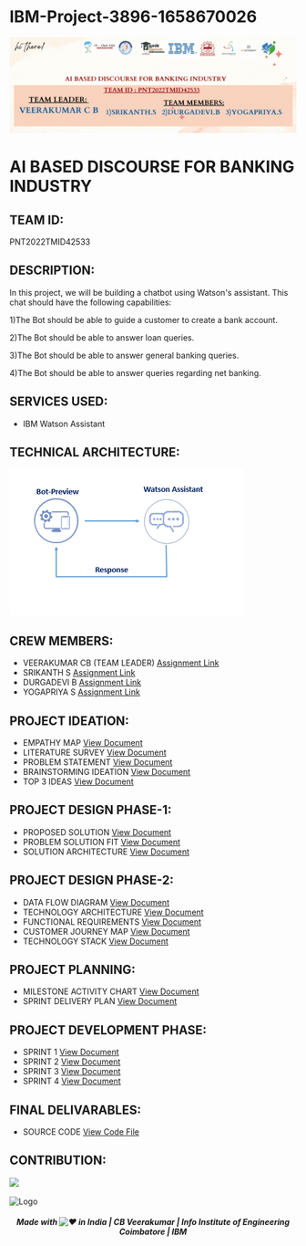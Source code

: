 # IBM-Project-3896-1658670026

![Logo](https://github.com/IBM-EPBL/IBM-Project-3896-1658670026/blob/main/README%20FILE/hi%20there!%20(1).gif?raw=true)


# AI BASED DISCOURSE FOR BANKING INDUSTRY
## TEAM ID:
PNT2022TMID42533
## DESCRIPTION:



In this project, we will be building a chatbot using Watson's assistant. This chat should have the following capabilities:


1)The Bot should be able to guide a customer to create a bank account.

2)The Bot should be able to answer loan queries.

3)The Bot should be able to answer general banking queries.

4)The Bot should be able to answer queries regarding net banking.

## SERVICES USED:

- IBM Watson Assistant

## TECHNICAL ARCHITECTURE:

![IMAGE](https://github.com/IBM-EPBL/IBM-Project-3896-1658670026/blob/main/README%20FILE/download.png)


## CREW MEMBERS:
- VEERAKUMAR CB (TEAM LEADER)  [Assignment Link ](https://github.com/IBM-EPBL/IBM-Project-3896-1658670026/tree/main/Assignments/VEERAKUMAR%20C%20B)
 - SRIKANTH S   [Assignment Link](https://github.com/IBM-EPBL/IBM-Project-3896-1658670026/tree/main/Assignments/SRIKANTH%20S)
- DURGADEVI B   [Assignment Link](https://github.com/IBM-EPBL/IBM-Project-3896-1658670026/tree/main/Assignments/DURGA%20DEVI%20B)
- YOGAPRIYA S   [Assignment Link](https://github.com/IBM-EPBL/IBM-Project-3896-1658670026/tree/main/Assignments/YOGAPRIYA%20S)

## PROJECT IDEATION:

- EMPATHY MAP [View Document](https://github.com/IBM-EPBL/IBM-Project-3896-1658670026/blob/main/PROJECT%20DESIGN%20AND%20PLANNING/IDEATION%20PHASE/Empathy%20Map/Empathy%20Mapping.pdf)
- LITERATURE SURVEY [View Document](https://github.com/IBM-EPBL/IBM-Project-3896-1658670026/blob/main/PROJECT%20DESIGN%20AND%20PLANNING/IDEATION%20PHASE/Literature%20Survey/LITERATURE%20SURVEY.pdf)
- PROBLEM STATEMENT [View Document](https://github.com/IBM-EPBL/IBM-Project-3896-1658670026/blob/main/PROJECT%20DESIGN%20AND%20PLANNING/IDEATION%20PHASE/PROBLEM%20STATEMENT/PROBLEM%20STATEMENT-AI%20BASED%20DISCOURSE%20FOR%20BANKING%20INDUSTRY.pdf)
- BRAINSTORMING IDEATION [View Document](https://github.com/IBM-EPBL/IBM-Project-3896-1658670026/blob/main/PROJECT%20DESIGN%20AND%20PLANNING/IDEATION%20PHASE/BRAINSTORMING%20IDEATION/Brainstroming.pdf)
- TOP 3 IDEAS [View Document](https://github.com/IBM-EPBL/IBM-Project-3896-1658670026/blob/main/PROJECT%20DESIGN%20AND%20PLANNING/IDEATION%20PHASE/TOP%203%20IDEAS/TOP%203%20IDEAS.pdf)

## PROJECT DESIGN PHASE-1:

-  PROPOSED SOLUTION [View Document](https://github.com/IBM-EPBL/IBM-Project-3896-1658670026/blob/main/PROJECT%20DESIGN%20AND%20PLANNING/PROJECT%20DESIGN%20PHASE%201/PROPOSED-SOLUTION.pdf)
-  PROBLEM SOLUTION FIT [View Document](https://github.com/IBM-EPBL/IBM-Project-3896-1658670026/blob/main/PROJECT%20DESIGN%20AND%20PLANNING/PROJECT%20DESIGN%20PHASE%201/Problem%20Solution%20Fit.pdf)
-  SOLUTION ARCHITECTURE [View Document](https://github.com/IBM-EPBL/IBM-Project-3896-1658670026/blob/main/PROJECT%20DESIGN%20AND%20PLANNING/PROJECT%20DESIGN%20PHASE%201/SOLUTION%20ARCHITECTURE.pdf)

## PROJECT DESIGN PHASE-2:

-  DATA FLOW DIAGRAM [View Document](https://github.com/IBM-EPBL/IBM-Project-3896-1658670026/blob/main/PROJECT%20DESIGN%20AND%20PLANNING/PROJECT%20DESIGN%20PHASE%202/DATA%20FLOW%20DIAGRAM.pdf)
-  TECHNOLOGY ARCHITECTURE [View Document](https://github.com/IBM-EPBL/IBM-Project-3896-1658670026/blob/main/PROJECT%20DESIGN%20AND%20PLANNING/PROJECT%20DESIGN%20PHASE%202/TECHNOLOGY%20ARCHITECTURE.pdf)
-  FUNCTIONAL REQUIREMENTS [View Document](https://github.com/IBM-EPBL/IBM-Project-3896-1658670026/blob/main/PROJECT%20DESIGN%20AND%20PLANNING/PROJECT%20DESIGN%20PHASE%202/Functional%20Requirements-1.pdf)
-  CUSTOMER JOURNEY MAP [View Document](https://github.com/IBM-EPBL/IBM-Project-3896-1658670026/blob/main/PROJECT%20DESIGN%20AND%20PLANNING/PROJECT%20DESIGN%20PHASE%202/customer%20journey%20map.pdf)
-  TECHNOLOGY STACK [View Document](https://github.com/IBM-EPBL/IBM-Project-3896-1658670026/blob/main/PROJECT%20DESIGN%20AND%20PLANNING/PROJECT%20DESIGN%20PHASE%202/Technology%20Stack.pdf)

## PROJECT PLANNING:

-  MILESTONE ACTIVITY CHART [View Document](https://github.com/IBM-EPBL/IBM-Project-3896-1658670026/blob/main/PROJECT%20DESIGN%20AND%20PLANNING/PROJECT%20PLANNING/Milestone%20Activity%20Chart.pdf)
-  SPRINT DELIVERY PLAN [View Document](https://github.com/IBM-EPBL/IBM-Project-3896-1658670026/blob/main/PROJECT%20DESIGN%20AND%20PLANNING/PROJECT%20PLANNING/Sprint%20Delivery%20Plan%20(1).pdf)

## PROJECT DEVELOPMENT PHASE:

-  SPRINT 1 [View Document](https://github.com/IBM-EPBL/IBM-Project-3896-1658670026/blob/main/PROJECT%20DEVELOPMENT%20PHASE/SPRINT%201/Sprint%20.1.pdf)
-  SPRINT 2 [View Document](https://github.com/IBM-EPBL/IBM-Project-3896-1658670026/blob/main/PROJECT%20DEVELOPMENT%20PHASE/SPRINT%202/Sprint%20.2.pdf)
-  SPRINT 3 [View Document](https://github.com/IBM-EPBL/IBM-Project-3896-1658670026/blob/main/PROJECT%20DEVELOPMENT%20PHASE/SPRINT%203/Sprint-3.pdf)
-  SPRINT 4 [View Document](https://github.com/IBM-EPBL/IBM-Project-3896-1658670026/blob/main/PROJECT%20DEVELOPMENT%20PHASE/SPRINT%204/Sprint%20-%2004.pdf)

## FINAL DELIVARABLES:

-  SOURCE CODE [View Code File](https://github.com/IBM-EPBL/IBM-Project-3896-1658670026/tree/main/FINAL%20DELIVARABLES/SOURCE%20CODE)

## CONTRIBUTION:

![](https://svgur.com/i/nQ2.svg)

<!--⚽️ACTIVITY / 🌐WEBSITE: https://github.com/Readme-Workflows/recent-activity -->
<!--RECENT_ACTIVITY:start-->
<!--RECENT_ACTIVITY:end-->
<!--RECENT_ACTIVITY:last_update-->

<!--RECENT_ACTIVITY:last_update_end-->

![Logo](https://raw.githubusercontent.com/trinib/trinib/main/.images/footer.svg)
<div align="center">
 <h5> Made with <picture>
  <source srcset="https://fonts.gstatic.com/s/e/notoemoji/latest/2764_fe0f/512.webp" type="image/webp">
  <img src="https://fonts.gstatic.com/s/e/notoemoji/latest/2764_fe0f/512.gif" alt="❤" width="12" height="12">
</picture> in India | CB Veerakumar | Info Institute of Engineering Coimbatore | IBM</h5>
